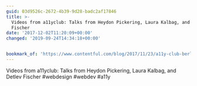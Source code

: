 ```yaml
---
guid: 03d9526c-2672-4b39-9d28-badc2af17846
title: >-
  Videos from a11yclub: Talks from Heydon Pickering, Laura Kalbag, and Detlev
  Fischer
date: '2017-12-02T11:20:09+00:00'
changed: '2019-09-24T14:34:18+00:00'


bookmark_of: 'https://www.contentful.com/blog/2017/11/23/a11y-club-berlin/'
---
```



Videos from a11yclub: Talks from Heydon Pickering, Laura Kalbag, and Detlev Fischer  #webdesign #webdev #a11y
